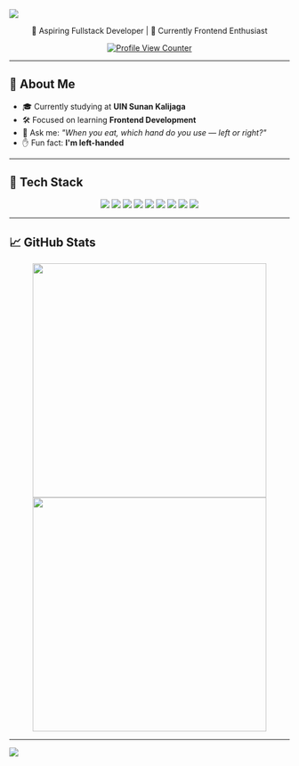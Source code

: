 <!-- Vintage Banner -->
<img src="https://capsule-render.vercel.app/api?type=waving&color=0:131842,25:E68369,50:ECCEAE,100:FBF6E2&height=200&section=header&text=Hi%20I'm%20Bayu!&fontSize=40&fontColor=FBF6E2&animation=fadeIn&font=Playball" />

<p align="center">🌟 Aspiring Fullstack Developer | 🎨 Currently Frontend Enthusiast</p>
<p align="center">
  <a href="https://visitcount.itsvg.in">
   <img src="https://komarev.com/ghpvc/?username=Wissasono11&label=Profile%20views&color=E68369&style=flat" alt="Profile View Counter"/>
  </a>
</p>

---

## 💼 About Me 
- 🎓 Currently studying at **UIN Sunan Kalijaga**
-  🛠️ Focused on learning **Frontend Development**
-  🧐 Ask me: _"When you eat, which hand do you use — left or right?"_
-  ✋ Fun fact: **I'm left-handed**

---

## 🧰 Tech Stack

<div align="center">
  <img src="https://img.shields.io/badge/-E68369?style=flat&logo=html5&logoColor=FBF6E2&label=" />
  <img src="https://img.shields.io/badge/-131842?style=flat&logo=python&logoColor=FBF6E2&label=" />
  <img src="https://img.shields.io/badge/-ECCEAE?style=flat&logo=bootstrap&logoColor=131842&label=" />
  <img src="https://img.shields.io/badge/-FBF6E2?style=flat&logo=css3&logoColor=131842&label=" />
  <img src="https://img.shields.io/badge/-E68369?style=flat&logo=php&logoColor=FBF6E2&label=" />
  <img src="https://img.shields.io/badge/-131842?style=flat&logo=c%2B%2B&logoColor=FBF6E2&label=" />
  <img src="https://img.shields.io/badge/-ECCEAE?style=flat&logo=tailwindcss&logoColor=131842&label=" />
  <img src="https://img.shields.io/badge/-FBF6E2?style=flat&logo=figma&logoColor=131842&label=" />
  <img src="https://img.shields.io/badge/-E68369?style=flat&logo=git&logoColor=FBF6E2&label=" />
</div>

---

## 📈 GitHub Stats

<p align="center">
  <img src="https://github-readme-stats.vercel.app/api?username=Wissasono11&hide_border=false&include_all_commits=true&count_private=true&title_color=E68369&text_color=ECCEAE&icon_color=ECCEAE&bg_color=131842" width="420px" />
  <img src="https://github-readme-stats.vercel.app/api/top-langs/?username=Wissasono11&layout=compact&hide_border=false&include_all_commits=true&count_private=true&title_color=E68369&text_color=ECCEAE&icon_color=ECCEAE&bg_color=131842" width="420px" />
</p>



---

<!-- Vintage Footer -->
<img src="https://capsule-render.vercel.app/api?type=waving&color=0:131842,25:E68369,50:ECCEAE,100:FBF6E2&height=120&section=footer"/>
